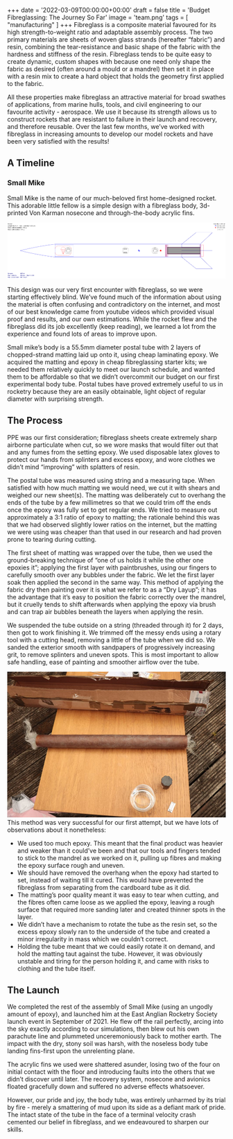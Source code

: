 +++
date = '2022-03-09T00:00:00+00:00'
draft = false
title = 'Budget Fibreglassing: The Journey So Far'
image = 'team.png'
tags = [
    "manufacturing"
]
+++
Fibreglass is a composite material favoured for its high strength-to-weight ratio and adaptable assembly process. The two primary materials are sheets of woven glass strands (hereafter “fabric”) and resin, combining the tear-resistance and basic shape of the fabric with the hardness and stiffness of the resin. Fibreglass tends to be quite easy to create dynamic, custom shapes with because one need only shape the fabric as desired (often around a mould or a mandrel) then set it in place with a resin mix to create a hard object that holds the geometry first applied to the fabric.

All these properties make fibreglass an attractive material for broad swathes of applications, from marine hulls, tools, and civil engineering to our favourite activity - aerospace. We use it because its strength allows us to construct rockets that are resistant to failure in their launch and recovery, and therefore reusable. Over the last few months, we’ve worked with fibreglass in increasing amounts to develop our model rockets and have been very satisfied with the results!
## A Timeline
### Small Mike

Small Mike is the name of our much-beloved first home-designed rocket. This adorable little fellow is a simple design with a fibreglass body, 3d-printed Von Karman nosecone and through-the-body acrylic fins.

![Rocket Design](small_mike_ork.png)

This design was our very first encounter with fibreglass, so we were starting effectively blind. We’ve found much of the information about using the material is often confusing and contradictory on the internet, and most of our best knowledge came from youtube videos which provided visual proof and results, and our own estimations. While the rocket flew and the fibreglass did its job excellently (keep reading), we learned a lot from the experience and found lots of areas to improve upon.

Small mike’s body is a 55.5mm diameter postal tube with 2 layers of chopped-strand matting laid up onto it, using cheap laminating epoxy. We acquired the matting and epoxy in cheap fibreglassing starter kits; we needed them relatively quickly to meet our launch schedule, and wanted them to be affordable so that we didn’t overcommit our budget on our first experimental body tube. Postal tubes have proved extremely useful to us in rocketry because they are an easily obtainable, light object of regular diameter with surprising strength.
## The Process

PPE was our first consideration; fibreglass sheets create extremely sharp airborne particulate when cut, so we wore masks that would filter out that and any fumes from the setting epoxy. We used disposable latex gloves to protect our hands from splinters and excess epoxy, and wore clothes we didn’t mind “improving” with splatters of resin.

The postal tube was measured using string and a measuring tape. When satisfied with how much matting we would need, we cut it with shears and weighed our new sheet(s). The matting was deliberately cut to overhang the ends of the tube by a few millimetres so that we could trim off the ends once the epoxy was fully set to get regular ends. We tried to measure out approximately a 3:1 ratio of epoxy to matting; the rationale behind this was that we had observed slightly lower ratios on the internet, but the matting we were using was cheaper than that used in our research and had proven prone to tearing during cutting.

The first sheet of matting was wrapped over the tube, then we used the ground-breaking technique of “one of us holds it while the other one epoxies it”; applying the first layer with paintbrushes, using our fingers to carefully smooth over any bubbles under the fabric. We let the first layer soak then applied the second in the same way. This method of applying the fabric dry then painting over it is what we refer to as a “Dry Layup”; it has the advantage that it’s easy to position the fabric correctly over the mandrel, but it cruelly tends to shift afterwards when applying the epoxy via brush and can trap air bubbles beneath the layers when applying the resin.

We suspended the tube outside on a string (threaded through it) for 2 days, then got to work finishing it. We trimmed off the messy ends using a rotary tool with a cutting head, removing a little of the tube when we did so. We sanded the exterior smooth with sandpapers of progressively increasing grit, to remove splinters and uneven spots. This is most important to allow safe handling, ease of painting and smoother airflow over the tube.

![fiiberglass rocket construction](fiberglass_assembly.png)
This method was very successful for our first attempt, but we have lots of observations about it nonetheless:

- We used too much epoxy. This meant that the final product was heavier and weaker than it could’ve been and that our tools and fingers tended to stick to the mandrel as we worked on it, pulling up fibres and making the epoxy surface rough and uneven.
- We should have removed the overhang when the epoxy had started to set, instead of waiting till it cured. This would have prevented the fibreglass from separating from the cardboard tube as it did.
- The matting’s poor quality meant it was easy to tear when cutting, and the fibres often came loose as we applied the epoxy, leaving a rough surface that required more sanding later and created thinner spots in the layer.
- We didn’t have a mechanism to rotate the tube as the resin set, so the excess epoxy slowly ran to the underside of the tube and created a minor irregularity in mass which we couldn’t correct.
- Holding the tube meant that we could easily rotate it on demand, and hold the matting taut against the tube. However, it was obviously unstable and tiring for the person holding it, and came with risks to clothing and the tube itself.

## The Launch

We completed the rest of the assembly of Small Mike (using an ungodly amount of epoxy), and launched him at the East Anglian Rocketry Society launch event in September of 2021. He flew off the rail perfectly, arcing into the sky exactly according to our simulations, then blew out his own parachute line and plummeted unceremoniously back to mother earth. The impact with the dry, stony soil was harsh, with the noseless body tube landing fins-first upon the unrelenting plane.

The acrylic fins we used were shattered asunder, losing two of the four on initial contact with the floor and introducing faults into the others that we didn’t discover until later. The recovery system, nosecone and avionics floated gracefully down and suffered no adverse effects whatsoever.

However, our pride and joy, the body tube, was entirely unharmed by its trial by fire - merely a smattering of mud upon its side as a defiant mark of pride. The intact state of the tube in the face of a terminal velocity crash cemented our belief in fibreglass, and we endeavoured to sharpen our skills.
